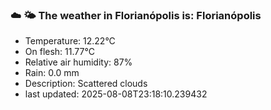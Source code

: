 ### ☁️ 🌤️  The weather in Florianópolis is: Florianópolis

- Temperature: 12.22°C
- On flesh: 11.77°C
- Relative air humidity: 87%
- Rain: 0.0 mm
- Description: Scattered clouds
- last updated: 2025-08-08T23:18:10.239432
